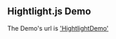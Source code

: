 Hightlight.js Demo
-----
The Demo's url is ['HightlightDemo'][1]

[1]: http://highlightjs.org/static/test.html
